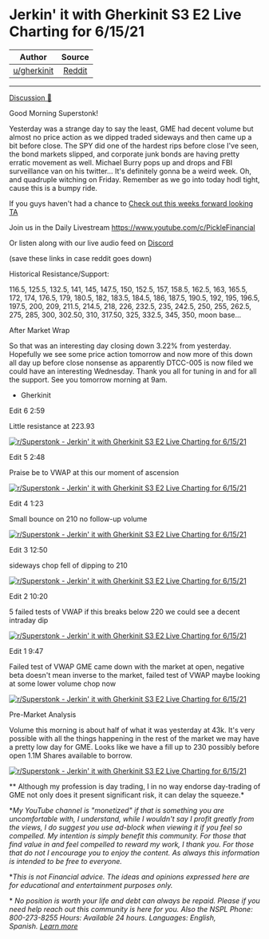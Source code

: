 Jerkin' it with Gherkinit S3 E2 Live Charting for 6/15/21
=========================================================

| Author       | Source       | 
| :-------------: |:-------------:|
|  [u/gherkinit](https://www.reddit.com/user/gherkinit/) | [Reddit](https://www.reddit.com/r/Superstonk/comments/o0d8xf/jerkin_it_with_gherkinit_s3_e2_live_charting_for/) | 

---

[Discussion 🦍](https://www.reddit.com/r/Superstonk/search?q=flair_name%3A%22Discussion%20%F0%9F%A6%8D%22&restrict_sr=1)

Good Morning Superstonk!

Yesterday was a strange day to say the least, GME had decent volume but almost no price action as we dipped traded sideways and then came up a bit before close. The SPY did one of the hardest rips before close I've seen, the bond markets slipped, and corporate junk bonds are having pretty erratic movement as well. Michael Burry pops up and drops and FBI surveillance van on his twitter... It's definitely gonna be a weird week. Oh, and quadruple witching on Friday. Remember as we go into today hodl tight, cause this is a bumpy ride.

If you guys haven't had a chance to [Check out this weeks forward looking TA](https://www.reddit.com/r/Superstonk/comments/nz1x01/jerkin_it_with_gherkinit_forward_looking_ta_for/)

Join us in the Daily Livestream <https://www.youtube.com/c/PickleFinancial>

Or listen along with our live audio feed on [Discord](https://discord.gg/HbqnUVsSrH)

(save these links in case reddit goes down)

Historical Resistance/Support:

116.5, 125.5, 132.5, 141, 145, 147.5, 150, 152.5, 157, 158.5, 162.5, 163, 165.5, 172, 174, 176.5, 179, 180.5, 182, 183.5, 184.5, 186, 187.5, 190.5, 192, 195, 196.5, 197.5, 200, 209, 211.5, 214.5, 218, 226, 232.5, 235, 242.5, 250, 255, 262.5, 275, 285, 300, 302.50, 310, 317.50, 325, 332.5, 345, 350, moon base...

After Market Wrap

So that was an interesting day closing down 3.22% from yesterday. Hopefully we see some price action tomorrow and now more of this down all day up before close nonsense as apparently DTCC-005 is now filed we could have an interesting Wednesday. Thank you all for tuning in and for all the support. See you tomorrow morning at 9am.

- Gherkinit

Edit 6 2:59

Little resistance at 223.93

[![r/Superstonk - Jerkin' it with Gherkinit S3 E2 Live Charting for 6/15/21](https://preview.redd.it/2l7sxvkj8h571.png?width=1628&format=png&auto=webp&s=f5f9c011f089a80a1bbb3ec545dab0d611491424)](https://preview.redd.it/2l7sxvkj8h571.png?width=1628&format=png&auto=webp&s=f5f9c011f089a80a1bbb3ec545dab0d611491424)

Edit 5 2:48

Praise be to VWAP at this our moment of ascension

[![r/Superstonk - Jerkin' it with Gherkinit S3 E2 Live Charting for 6/15/21](https://preview.redd.it/jv7jrc4u6h571.png?width=1649&format=png&auto=webp&s=738f432eee6e6366e387f81c3d72e62f2fa95bff)](https://preview.redd.it/jv7jrc4u6h571.png?width=1649&format=png&auto=webp&s=738f432eee6e6366e387f81c3d72e62f2fa95bff)

Edit 4 1:23

Small bounce on 210 no follow-up volume

[![r/Superstonk - Jerkin' it with Gherkinit S3 E2 Live Charting for 6/15/21](https://preview.redd.it/q7ed0y0mrg571.png?width=1633&format=png&auto=webp&s=faac91b477f2925cd79e8446459261d9d789c070)](https://preview.redd.it/q7ed0y0mrg571.png?width=1633&format=png&auto=webp&s=faac91b477f2925cd79e8446459261d9d789c070)

Edit 3 12:50

sideways chop fell of dipping to 210

[![r/Superstonk - Jerkin' it with Gherkinit S3 E2 Live Charting for 6/15/21](https://preview.redd.it/dhe1yp6plg571.png?width=1620&format=png&auto=webp&s=632c70f97219d2ee80a4dc05ba98803557af3a18)](https://preview.redd.it/dhe1yp6plg571.png?width=1620&format=png&auto=webp&s=632c70f97219d2ee80a4dc05ba98803557af3a18)

Edit 2 10:20

5 failed tests of VWAP if this breaks below 220 we could see a decent intraday dip

[![r/Superstonk - Jerkin' it with Gherkinit S3 E2 Live Charting for 6/15/21](https://preview.redd.it/3vnretiruf571.png?width=1177&format=png&auto=webp&s=719cdc675e63d265a3b3e413b0e7e3afd9f98eb6)](https://preview.redd.it/3vnretiruf571.png?width=1177&format=png&auto=webp&s=719cdc675e63d265a3b3e413b0e7e3afd9f98eb6)

Edit 1 9:47

Failed test of VWAP GME came down with the market at open, negative beta doesn't mean inverse to the market, failed test of VWAP maybe looking at some lower volume chop now

[![r/Superstonk - Jerkin' it with Gherkinit S3 E2 Live Charting for 6/15/21](https://preview.redd.it/ifsgbps7pf571.png?width=1646&format=png&auto=webp&s=79b21200e202c6ef6832cb0872b09c46376c447d)](https://preview.redd.it/ifsgbps7pf571.png?width=1646&format=png&auto=webp&s=79b21200e202c6ef6832cb0872b09c46376c447d)

Pre-Market Analysis

Volume this morning is about half of what it was yesterday at 43k. It's very possible with all the things happening in the rest of the market we may have a pretty low day for GME. Looks like we have a fill up to 230 possibly before open 1.1M Shares available to borrow.

[![r/Superstonk - Jerkin' it with Gherkinit S3 E2 Live Charting for 6/15/21](https://preview.redd.it/7pe6xf2vaf571.png?width=1372&format=png&auto=webp&s=97ceb815f1fe52e7f099cd06fdd2e4aff0a0306e)](https://preview.redd.it/7pe6xf2vaf571.png?width=1372&format=png&auto=webp&s=97ceb815f1fe52e7f099cd06fdd2e4aff0a0306e)

** Although my profession is day trading, I in no way endorse day-trading of GME not only does it present significant risk, it can delay the squeeze.*

**My YouTube channel is "monetized" if that is something you are uncomfortable with, I understand, while I wouldn't say I profit greatly from the views, I do suggest you use ad-block when viewing it if you feel so compelled.* *My intention is simply benefit this community. For those that find value in and feel compelled to reward my work, I thank you. For those that do not I encourage you to enjoy the content. As always this information is intended to be free to everyone.*

**This is not Financial advice. The ideas and opinions expressed here are for educational and entertainment purposes only.*

* *No position is worth your life and debt can always be repaid. Please if you need help reach out this community is here for you. Also the NSPL Phone: 800-273-8255 Hours: Available 24 hours. Languages: English, Spanish.* [*Learn more*](https://suicidepreventionlifeline.org/)
